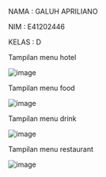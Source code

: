 NAMA : GALUH APRILIANO

NIM : E41202446

KELAS : D


Tampilan menu hotel


![image](https://user-images.githubusercontent.com/74762636/137159648-642f7bca-1976-4455-9e62-f8dfa0c72de2.png)




Tampilan menu food


![image](https://user-images.githubusercontent.com/74762636/137159738-58268e85-2cc5-4962-b32f-7488b501eb73.png)




Tampilan menu drink


![image](https://user-images.githubusercontent.com/74762636/137159816-32168f3e-5ec6-4692-8dbf-537ee33ae8b9.png)




Tampilan menu restaurant


![image](https://user-images.githubusercontent.com/74762636/137159890-b76d1fba-aeb4-4eb1-a993-941837b5ca35.png)
